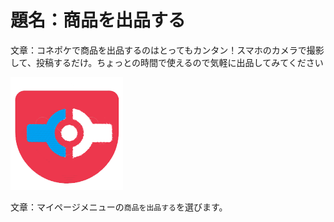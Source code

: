 # 題名：商品を出品する

文章：コネポケで商品を出品するのはとってもカンタン！スマホのカメラで撮影して、投稿するだけ。ちょっとの時間で使えるので気軽に出品してみてください

![画像：写真が入る](test.png "サンプル")

文章：マイページメニューの`商品を出品する`を選びます。
